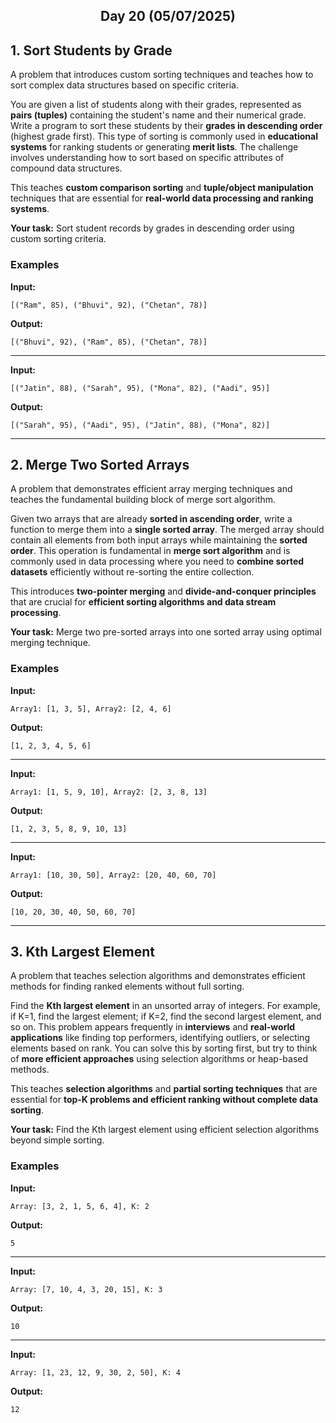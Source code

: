 <h2 align="center">Day 20 (05/07/2025)</h2>

## 1. Sort Students by Grade
A problem that introduces custom sorting techniques and teaches how to sort complex data structures based on specific criteria.

You are given a list of students along with their grades, represented as **pairs (tuples)** containing the student's name and their numerical grade. Write a program to sort these students by their **grades in descending order** (highest grade first). This type of sorting is commonly used in **educational systems** for ranking students or generating **merit lists**. The challenge involves understanding how to sort based on specific attributes of compound data structures.

This teaches **custom comparison sorting** and **tuple/object manipulation** techniques that are essential for **real-world data processing and ranking systems**.

**Your task:** Sort student records by grades in descending order using custom sorting criteria.

### Examples

**Input:**
```
[("Ram", 85), ("Bhuvi", 92), ("Chetan", 78)]
```
**Output:**
```
[("Bhuvi", 92), ("Ram", 85), ("Chetan", 78)]
```

---

**Input:**
```
[("Jatin", 88), ("Sarah", 95), ("Mona", 82), ("Aadi", 95)]
```
**Output:**
```
[("Sarah", 95), ("Aadi", 95), ("Jatin", 88), ("Mona", 82)]
```

---

## 2. Merge Two Sorted Arrays
A problem that demonstrates efficient array merging techniques and teaches the fundamental building block of merge sort algorithm.

Given two arrays that are already **sorted in ascending order**, write a function to merge them into a **single sorted array**. The merged array should contain all elements from both input arrays while maintaining the **sorted order**. This operation is fundamental in **merge sort algorithm** and is commonly used in data processing where you need to **combine sorted datasets** efficiently without re-sorting the entire collection.

This introduces **two-pointer merging** and **divide-and-conquer principles** that are crucial for **efficient sorting algorithms and data stream processing**.

**Your task:** Merge two pre-sorted arrays into one sorted array using optimal merging technique.

### Examples

**Input:**
```
Array1: [1, 3, 5], Array2: [2, 4, 6]
```
**Output:**
```
[1, 2, 3, 4, 5, 6]
```

---

**Input:**
```
Array1: [1, 5, 9, 10], Array2: [2, 3, 8, 13]
```
**Output:**
```
[1, 2, 3, 5, 8, 9, 10, 13]
```

---

**Input:**
```
Array1: [10, 30, 50], Array2: [20, 40, 60, 70]
```
**Output:**
```
[10, 20, 30, 40, 50, 60, 70]
```

---

## 3. Kth Largest Element
A problem that teaches selection algorithms and demonstrates efficient methods for finding ranked elements without full sorting.

Find the **Kth largest element** in an unsorted array of integers. For example, if K=1, find the largest element; if K=2, find the second largest element, and so on. This problem appears frequently in **interviews** and **real-world applications** like finding top performers, identifying outliers, or selecting elements based on rank. You can solve this by sorting first, but try to think of **more efficient approaches** using selection algorithms or heap-based methods.

This teaches **selection algorithms** and **partial sorting techniques** that are essential for **top-K problems and efficient ranking without complete data sorting**.

**Your task:** Find the Kth largest element using efficient selection algorithms beyond simple sorting.

### Examples

**Input:**
```
Array: [3, 2, 1, 5, 6, 4], K: 2
```
**Output:**
```
5
```

---

**Input:**
```
Array: [7, 10, 4, 3, 20, 15], K: 3
```
**Output:**
```
10
```

---

**Input:**
```
Array: [1, 23, 12, 9, 30, 2, 50], K: 4
```
**Output:**
```
12
```
